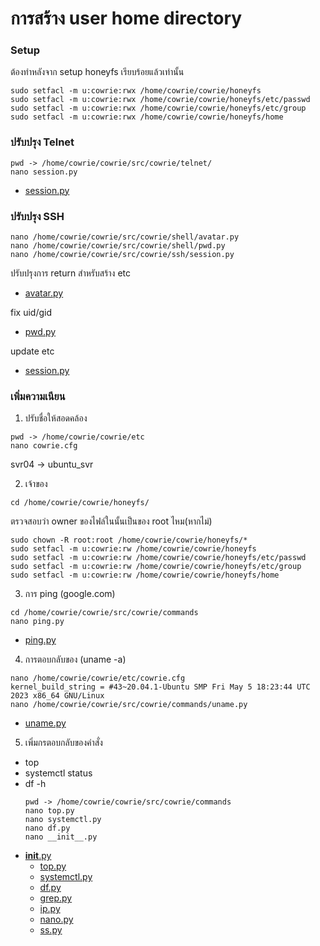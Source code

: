 # การสร้าง user home directory
### Setup 
ต้องทำหลังจาก setup honeyfs เรียบร้อยแล้วเท่านั้น
```
sudo setfacl -m u:cowrie:rwx /home/cowrie/cowrie/honeyfs
sudo setfacl -m u:cowrie:rwx /home/cowrie/cowrie/honeyfs/etc/passwd
sudo setfacl -m u:cowrie:rwx /home/cowrie/cowrie/honeyfs/etc/group
sudo setfacl -m u:cowrie:rwx /home/cowrie/cowrie/honeyfs/home
```
### ปรับปรุง Telnet

```
pwd -> /home/cowrie/cowrie/src/cowrie/telnet/
nano session.py
```
* [session.py](/Plugin/Cowrie/telnet/session.py)

### ปรับปรุง SSH

```
nano /home/cowrie/cowrie/src/cowrie/shell/avatar.py
nano /home/cowrie/cowrie/src/cowrie/shell/pwd.py
nano /home/cowrie/cowrie/src/cowrie/ssh/session.py
```
ปรับปรุงการ return สำหรับสร้าง etc
* [avatar.py](/Plugin/Cowrie/shell/avatar.py)
    
fix uid/gid
* [pwd.py](/Plugin/Cowrie/shell/pwd.py)
     
update etc
* [session.py](/Plugin/Cowrie/shell/session.py)    

### เพิ่มความเนียน

1. ปรับชื่อให้สอดคล้อง
```
pwd -> /home/cowrie/cowrie/etc
nano cowrie.cfg
```
svr04 -> ubuntu_svr

2. เจ้าของ
```
cd /home/cowrie/cowrie/honeyfs/
```
ตรวจสอบว่า owner ของไฟล์ในนั้นเป็นของ root ไหม(หากไม่)
```
sudo chown -R root:root /home/cowrie/cowrie/honeyfs/*
sudo setfacl -m u:cowrie:rw /home/cowrie/cowrie/honeyfs
sudo setfacl -m u:cowrie:rw /home/cowrie/cowrie/honeyfs/etc/passwd
sudo setfacl -m u:cowrie:rw /home/cowrie/cowrie/honeyfs/etc/group
sudo setfacl -m u:cowrie:rw /home/cowrie/cowrie/honeyfs/home
```
3. การ ping (google.com)
```
cd /home/cowrie/cowrie/src/cowrie/commands
nano ping.py
```
* [ping.py](/Plugin/Cowrie/command/ping.py)
4. การตอบกลับของ (uname -a)
  ```
  nano /home/cowrie/cowrie/etc/cowrie.cfg
  kernel_build_string = #43~20.04.1-Ubuntu SMP Fri May 5 18:23:44 UTC 2023 x86_64 GNU/Linux
  nano /home/cowrie/cowrie/src/cowrie/commands/uname.py
  ```
  * [uname.py](/Plugin/Cowrie/command/uname.py)
5. เพิ่มกรตอบกลับของคำสั่ง
- top
- systemctl status
- df -h
  ```
  pwd -> /home/cowrie/cowrie/src/cowrie/commands
  nano top.py
  nano systemctl.py
  nano df.py
  nano __init__.py
  ```
* [__init__.py](/Plugin/Cowrie/command/__init__.py)
  * [top.py](/Plugin/Cowrie/command/top.py)
  * [systemctl.py](/Plugin/Cowrie/command/systemctl.py)
  * [df.py](/Plugin/Cowrie/command/df.py)
  * [grep.py](/Plugin/Cowrie/command/grep.py)
  * [ip.py](/Plugin/Cowrie/command/ip.py)
  * [nano.py](/Plugin/Cowrie/command/nano.py)
  * [ss.py](/Plugin/Cowrie/command/ss.py)
